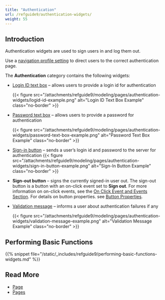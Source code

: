 ```yaml
---
title: "Authentication"
url: /refguide9/authentication-widgets/
weight: 55
---
```


## Introduction

Authentication widgets are used to sign users in and log them out. 

Use a [navigation profile setting](/refguide9/navigation/#authentication) to direct users to the correct authentication page.

The **Authentication** category contains the following widgets:

* [Login ID text box](/refguide9/login-id-text-box/) – allows users to provide a login id for authentication

    {{< figure src="/attachments/refguide9/modeling/pages/authentication-widgets/logid-id-example.png" alt="Login ID Text Box Example" class="no-border" >}}

* [Password text box](/refguide9/password-text-box/) – allows users to provide a password for authentication

    {{< figure src="/attachments/refguide9/modeling/pages/authentication-widgets/password-text-box-example.png" alt="Password Text Box Example" class="no-border" >}}

* [Sign-in button](/refguide9/sign-in-button/) – sends a user’s login id and password to the server for authentication
    {{< figure src="/attachments/refguide9/modeling/pages/authentication-widgets/sign-in-button-example.png" alt="Sign-In Button Example" class="no-border" >}}

* **Sign-out button** – signs the currently signed-in user out. The sign-out button is a button with an on-click event set to **Sign out**. For more information on on-click events, see the [On Click Event and Events Section](/refguide9/on-click-event/). For details on button properties. see [Button Properties](/refguide9/button-properties/).

* [Validation message](/refguide9/validation-message/) – informs a user about authentication failures if any

    {{< figure src="/attachments/refguide9/modeling/pages/authentication-widgets/validation-message-example.png" alt="Validation Message Example" class="no-border" >}}

## Performing Basic Functions

{{% snippet file="/static/_includes/refguide9/performing-basic-functions-widgets.md" %}}

## Read More

* [Page](/refguide9/page/)
* [Pages](/refguide9/pages/)
